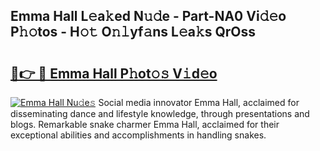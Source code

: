 ## Emma Hall L𝚎a𝚔ed N𝚞𝚍e - Part-NA0 Vi𝚍𝚎o P𝚑𝚘tos - H𝚘𝚝 O𝚗𝚕yf𝚊ns L𝚎a𝚔s QrOss

# <h2><a href="http://kf607m.oniu.top/?m=Emma+Hall">🔗👉 🔴 Emma Hall P𝚑ot𝚘𝚜 V𝚒d𝚎o</a></h2>

[![Emma Hall Nu𝚍e𝚜](https://i.imgur.com/0qMVB7G.gif)](http://kf607m.oniu.top/?m=Emma+Hall)
Social media innovator Emma Hall, acclaimed for disseminating dance and lifestyle knowledge, through presentations and blogs. Remarkable snake charmer Emma Hall, acclaimed for their exceptional abilities and accomplishments in handling snakes.  
